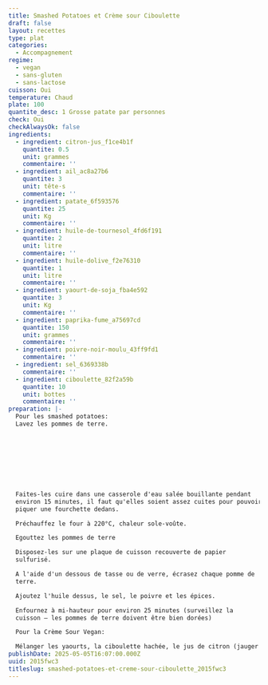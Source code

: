```yaml
---
title: Smashed Potatoes et Crème sour Ciboulette
draft: false
layout: recettes
type: plat
categories:
  - Accompagnement
regime:
  - vegan
  - sans-gluten
  - sans-lactose
cuisson: Oui
temperature: Chaud
plate: 100
quantite_desc: 1 Grosse patate par personnes
check: Oui
checkAlwaysOk: false
ingredients:
  - ingredient: citron-jus_f1ce4b1f
    quantite: 0.5
    unit: grammes
    commentaire: ''
  - ingredient: ail_ac8a27b6
    quantite: 3
    unit: tête·s
    commentaire: ''
  - ingredient: patate_6f593576
    quantite: 25
    unit: Kg
    commentaire: ''
  - ingredient: huile-de-tournesol_4fd6f191
    quantite: 2
    unit: litre
    commentaire: ''
  - ingredient: huile-dolive_f2e76310
    quantite: 1
    unit: litre
    commentaire: ''
  - ingredient: yaourt-de-soja_fba4e592
    quantite: 3
    unit: Kg
    commentaire: ''
  - ingredient: paprika-fume_a75697cd
    quantite: 150
    unit: grammes
    commentaire: ''
  - ingredient: poivre-noir-moulu_43ff9fd1
    commentaire: ''
  - ingredient: sel_6369338b
    commentaire: ''
  - ingredient: ciboulette_82f2a59b
    quantite: 10
    unit: bottes
    commentaire: ''
preparation: |-
  Pour les smashed potatoes:
  Lavez les pommes de terre.









  Faites-les cuire dans une casserole d'eau salée bouillante pendant
  environ 15 minutes, il faut qu'elles soient assez cuites pour pouvoir
  piquer une fourchette dedans.

  Préchauffez le four à 220°C, chaleur sole-voûte.

  Egouttez les pommes de terre

  Disposez-les sur une plaque de cuisson recouverte de papier
  sulfurisé.

  A l'aide d'un dessous de tasse ou de verre, écrasez chaque pomme de
  terre.

  Ajoutez l'huile dessus, le sel, le poivre et les épices.

  Enfournez à mi-hauteur pour environ 25 minutes (surveillez la
  cuisson – les pommes de terre doivent être bien dorées)

  Pour la Crème Sour Vegan:

  Mélanger les yaourts, la ciboulette hachée, le jus de citron (jauger au goût le jus de citron est là pour donner un goût "laitier" que le yaourt de soja n'a pas), le sel et le poivre
publishDate: 2025-05-05T16:07:00.000Z
uuid: 2015fwc3
titleslug: smashed-potatoes-et-creme-sour-ciboulette_2015fwc3
---
```

